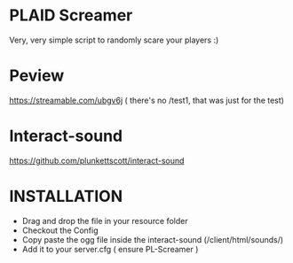# PLAID Screamer
Very, very simple script to randomly scare your players :)



# Peview 
https://streamable.com/ubgv6j ( there's no /test1, that was just for the test)


# Interact-sound
https://github.com/plunkettscott/interact-sound

# INSTALLATION
- Drag and drop the file in your resource folder
- Checkout the Config
- Copy paste the ogg file inside the interact-sound (/client/html/sounds/)
- Add it to your server.cfg ( ensure PL-Screamer )

